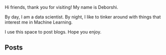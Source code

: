 Hi friends, thank you for visiting! My name is Deborshi.

By day, I am a data scientist. By night, I like to tinker around with things that interest me in Machine Learning.

I use this space to post blogs. Hope you enjoy. 

## Posts



